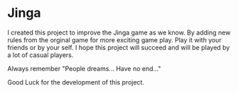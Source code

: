 # Jinga

I created this project to improve the Jinga game as we know. 
By adding new rules from the orginal game for more exciting game play.
Play it with your friends or by your self.
I hope this project will succeed and will be played by a lot of casual players.

Always remember "People dreams... Have no end..."

Good Luck for the development of this project.